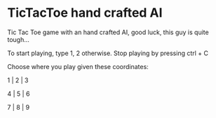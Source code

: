 # TicTacToe hand crafted AI

Tic Tac Toe game with an hand crafted AI, good luck, this guy is quite tough...

To start playing, type 1, 2 otherwise.
Stop playing by pressing ctrl + C

Choose where you play given these coordinates:

 1 | 2 | 3 
 
 4 | 5 | 6
 
 7 | 8 | 9

 

